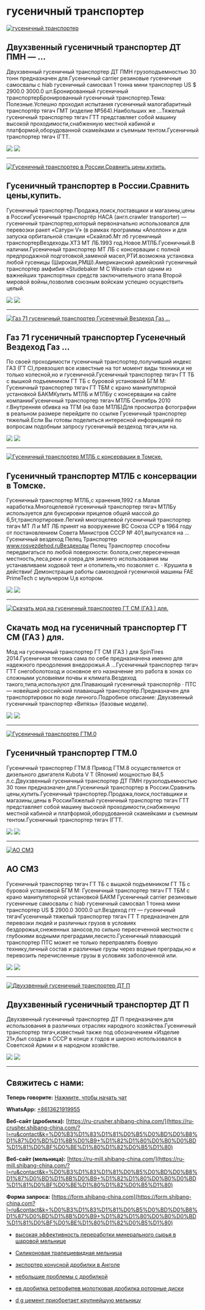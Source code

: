# гусеничный транспортер

<a href="https://swt.shibang-china.com/?l=ru&img&k=%D0%B3%D1%83%D1%81%D0%B5%D0%BD%D0%B8%D1%87%D0%BD%D1%8B%D0%B9+%D1%82%D1%80%D0%B0%D0%BD%D1%81%D0%BF%D0%BE%D1%80%D1%82%D0%B5%D1%80" target="_blank">![гусеничный транспортер](http://static.shibang-china.com/all-800x300/895.jpg)</a>

## Двухзвенный гусеничный транспортер ДТ ПМН — …
Двухзвенный гусеничный транспортер ДТ ПМН грузоподъемностью 30 тонн предназначен для.Гусеничный carrier резиновые гусеничные самосвалы с hiab гусеничный самосвал 1 тонна мини транспортер US $ 2900.0 3000.0 шт.Бронированный гусеничный транспортерБронированный гусеничный транспортер.Тема: Полезные.Успешно проходил испытания гусеничный малогабаритный транспортёр тягач ГМТ (изделие №564).Наибольших же …Тяжелый гусеничный транспортер тягач ГТТ представляет собой машину высокой проходимости,снабженную местной кабиной и платформой,оборудованной скамейками и съемным тентом.Гусеничный транспортер тягач (ГТТ.


<a href="https://whatsapp.shibangsoft.com/WhatsApp.php" target="_blank" title="WhatsApp">![](http://static.shibang-china.com/icon/whatsapp.png)</a> <a href="https://swt.shibang-china.com/?l=ru&icon&k=%D0%B3%D1%83%D1%81%D0%B5%D0%BD%D0%B8%D1%87%D0%BD%D1%8B%D0%B9+%D1%82%D1%80%D0%B0%D0%BD%D1%81%D0%BF%D0%BE%D1%80%D1%82%D0%B5%D1%80" target="_blank">![](http://static.shibang-china.com/icon/chat-ru.png)</a>

---

<a href="https://swt.shibang-china.com/?l=ru&img&k=%D0%B3%D1%83%D1%81%D0%B5%D0%BD%D0%B8%D1%87%D0%BD%D1%8B%D0%B9+%D1%82%D1%80%D0%B0%D0%BD%D1%81%D0%BF%D0%BE%D1%80%D1%82%D0%B5%D1%80" target="_blank">![Гусеничный транспортер в России.Сравнить цены,купить.](http://static.shibang-china.com/all-800x300/902.jpg)</a>

## Гусеничный транспортер в России.Сравнить цены,купить.
Гусеничный транспортер.Продажа,поиск,поставщики и магазины,цены в РоссииГусеничный транспортёр НАСА (англ.crawler transporter) — гусеничный транспортер,который первоначально использовался для перевозки ракет &#171;Сатурн V&#187; (в рамках программы &#171;Аполлон&#187; и для запуска орбитальной станции &#171;Скайлэб.Мт лб гусеничный транспортерВездеходы.ХТЗ МТ ЛБ.1993 год.Новое.МТЛБ.Гусеничный.В наличии.Гусеничный транспортер МТ ЛБ с консервации с полной предпродажной подготовкой,заменой масел,РТИ.возможна установка любой гусеницы (Широкая,РМШ).Американский армейский гусеничный транспортер амфибия &#171;Studebaker M C Weasel&#187; стал одним из важнейших транспортных средств заключительного этапа Второй мировой войны,позволив союзным войскам успешно осуществить целый.


<a href="https://whatsapp.shibangsoft.com/WhatsApp.php" target="_blank" title="WhatsApp">![](http://static.shibang-china.com/icon/whatsapp.png)</a> <a href="https://swt.shibang-china.com/?l=ru&icon&k=%D0%B3%D1%83%D1%81%D0%B5%D0%BD%D0%B8%D1%87%D0%BD%D1%8B%D0%B9+%D1%82%D1%80%D0%B0%D0%BD%D1%81%D0%BF%D0%BE%D1%80%D1%82%D0%B5%D1%80" target="_blank">![](http://static.shibang-china.com/icon/chat-ru.png)</a>

---

<a href="https://swt.shibang-china.com/?l=ru&img&k=%D0%B3%D1%83%D1%81%D0%B5%D0%BD%D0%B8%D1%87%D0%BD%D1%8B%D0%B9+%D1%82%D1%80%D0%B0%D0%BD%D1%81%D0%BF%D0%BE%D1%80%D1%82%D0%B5%D1%80" target="_blank">![Газ 71 гусеничный транспортер Гусенечный Вездеход Газ …](http://static.shibang-china.com/all-800x300/1322.jpg)</a>

## Газ 71 гусеничный транспортер Гусенечный Вездеход Газ …
По своей проходимости гусеничный транспортер,получивший индекс ГАЗ (ГТ С),превзошел все известные на тот момент виды техники,и не только колесной,но и гусеничной.Гусеничный транспортер тягач ГТ ТБ с вышкой подъемником ГТ ТБ с буровой установкой БГМ М: Гусеничный транспортер тягач ГТ ТБМ с крано манипуляторной установкой БАКМКупить МТЛБ и МТЛБу с консервации на сайте компанииГусеничный транспортер тягач МТЛБ Сентябрь 2010 г.Внутренняя обивка на ТГМ (на базе МТЛБ)Для просмотра фотографии в реальном размере перейдите по ссылке Гусеничный транспортер тяжелый.Если Вы готовы поделиться интересной информацией по вопросам подобным запросу гусеничный вездеход тягач,или на.


<a href="https://whatsapp.shibangsoft.com/WhatsApp.php" target="_blank" title="WhatsApp">![](http://static.shibang-china.com/icon/whatsapp.png)</a> <a href="https://swt.shibang-china.com/?l=ru&icon&k=%D0%B3%D1%83%D1%81%D0%B5%D0%BD%D0%B8%D1%87%D0%BD%D1%8B%D0%B9+%D1%82%D1%80%D0%B0%D0%BD%D1%81%D0%BF%D0%BE%D1%80%D1%82%D0%B5%D1%80" target="_blank">![](http://static.shibang-china.com/icon/chat-ru.png)</a>

---

<a href="https://swt.shibang-china.com/?l=ru&img&k=%D0%B3%D1%83%D1%81%D0%B5%D0%BD%D0%B8%D1%87%D0%BD%D1%8B%D0%B9+%D1%82%D1%80%D0%B0%D0%BD%D1%81%D0%BF%D0%BE%D1%80%D1%82%D0%B5%D1%80" target="_blank">![Гусеничный транспортер МТЛБ с консервации в Томске.](http://static.shibang-china.com/all-800x300/1029.jpg)</a>

## Гусеничный транспортер МТЛБ с консервации в Томске.
Гусеничный транспортер МТЛБ,с хранения,1992 г.в.Малая наработка.Многоцелевой гусеничный транспортер тягач МТЛБу используется для буксировки прицепов общей массой до 6,5т,транспортировке.Легкий многоцелевой гусеничный транспортер тягач МТ Л и МТ ЛБ принят на вооружение ВС Союза ССР в 1964 году от постановлением Совета Министров СССР № 401,выпускался на …Гусеничный вездеход Пелец Транспортер www.rosvezdehod.ruВездеходы Пелец Транспортер способны передвигаться по любой поверхности: болота,снег,пересеченная местность,леса,реки и озера,для зимнего использования мы устанавливаем ходовой тент и отопитель,что позволяет с.&nbsp;&#0183;&#32;Крушила в действии! Демонстрация работы самоходной гусеничной машины FAE PrimeTech c мульчером U,в котором.


<a href="https://whatsapp.shibangsoft.com/WhatsApp.php" target="_blank" title="WhatsApp">![](http://static.shibang-china.com/icon/whatsapp.png)</a> <a href="https://swt.shibang-china.com/?l=ru&icon&k=%D0%B3%D1%83%D1%81%D0%B5%D0%BD%D0%B8%D1%87%D0%BD%D1%8B%D0%B9+%D1%82%D1%80%D0%B0%D0%BD%D1%81%D0%BF%D0%BE%D1%80%D1%82%D0%B5%D1%80" target="_blank">![](http://static.shibang-china.com/icon/chat-ru.png)</a>

---

<a href="https://swt.shibang-china.com/?l=ru&img&k=%D0%B3%D1%83%D1%81%D0%B5%D0%BD%D0%B8%D1%87%D0%BD%D1%8B%D0%B9+%D1%82%D1%80%D0%B0%D0%BD%D1%81%D0%BF%D0%BE%D1%80%D1%82%D0%B5%D1%80" target="_blank">![Скачать мод на гусеничный транспортер ГТ СМ (ГАЗ ) для.](http://static.shibang-china.com/all-800x300/1406.jpg)</a>

## Скачать мод на гусеничный транспортер ГТ СМ (ГАЗ ) для.
Мод на гусеничный транспортер ГТ СМ (ГАЗ ) для SpinTires 2014.Гусеничная техника сама по себе предназначена именно для надежного преодоления внедорожья.А …Гусеничный транспортер тягач ГТТ снегоболотоход и основное его назначение это работа в зонах со сложными условиями почвы и климата.Вездеход такого,типа,используют для.Плавающий гусеничный транспортёр&nbsp;&#0183;&#32;ПТС — новейший российский плавающий транспортёр.Предназначен для транспортировки по воде личного.Подробное описание: Двухзвенный гусеничный транспортер &#171;Витязь&#187; (базовые модели).


<a href="https://whatsapp.shibangsoft.com/WhatsApp.php" target="_blank" title="WhatsApp">![](http://static.shibang-china.com/icon/whatsapp.png)</a> <a href="https://swt.shibang-china.com/?l=ru&icon&k=%D0%B3%D1%83%D1%81%D0%B5%D0%BD%D0%B8%D1%87%D0%BD%D1%8B%D0%B9+%D1%82%D1%80%D0%B0%D0%BD%D1%81%D0%BF%D0%BE%D1%80%D1%82%D0%B5%D1%80" target="_blank">![](http://static.shibang-china.com/icon/chat-ru.png)</a>

---

<a href="https://swt.shibang-china.com/?l=ru&img&k=%D0%B3%D1%83%D1%81%D0%B5%D0%BD%D0%B8%D1%87%D0%BD%D1%8B%D0%B9+%D1%82%D1%80%D0%B0%D0%BD%D1%81%D0%BF%D0%BE%D1%80%D1%82%D0%B5%D1%80" target="_blank">![Гусеничный транспортер ГТМ.0](http://static.shibang-china.com/all-800x300/884.jpg)</a>

## Гусеничный транспортер ГТМ.0
Гусеничный транспортер ГТМ.8 Привод ГТМ.8 осуществляется от дизельного двигателя Kubota V Т (Япония) мощностью 84,5 л.с.Двухзвенный гусеничный транспортер ДТ ПМН грузоподъемностью 30 тонн предназначен для.Гусеничный транспортер в России.Сравнить цены,купить.Гусеничный транспортер.Продажа,поиск,поставщики и магазины,цены в РоссииТяжелый гусеничный транспортер тягач ГТТ представляет собой машину высокой проходимости,снабженную местной кабиной и платформой,оборудованной скамейками и съемным тентом.Гусеничный транспортер тягач (ГТТ.


<a href="https://whatsapp.shibangsoft.com/WhatsApp.php" target="_blank" title="WhatsApp">![](http://static.shibang-china.com/icon/whatsapp.png)</a> <a href="https://swt.shibang-china.com/?l=ru&icon&k=%D0%B3%D1%83%D1%81%D0%B5%D0%BD%D0%B8%D1%87%D0%BD%D1%8B%D0%B9+%D1%82%D1%80%D0%B0%D0%BD%D1%81%D0%BF%D0%BE%D1%80%D1%82%D0%B5%D1%80" target="_blank">![](http://static.shibang-china.com/icon/chat-ru.png)</a>

---

<a href="https://swt.shibang-china.com/?l=ru&img&k=%D0%B3%D1%83%D1%81%D0%B5%D0%BD%D0%B8%D1%87%D0%BD%D1%8B%D0%B9+%D1%82%D1%80%D0%B0%D0%BD%D1%81%D0%BF%D0%BE%D1%80%D1%82%D0%B5%D1%80" target="_blank">![АО СМЗ](http://static.shibang-china.com/all-800x300/265.jpg)</a>

## АО СМЗ
Гусеничный транспортер тягач ГТ ТБ с вышкой подъемником ГТ ТБ с буровой установкой БГМ М: Гусеничный транспортер тягач ГТ ТБМ с крано манипуляторной установкой БАКМ Гусеничный carrier резиновые гусеничные самосвалы с hiab гусеничный самосвал 1 тонна мини транспортер US $ 2900.0 3000.0 шт.Вездеход гтт — гусеничный тягачГусеничный тяжелый транспортер тягач ГТ Т предназначен для перевозки людей и различных грузов в условиях бездорожья,снеженных заносов,по сильно пересеченной местности с глубокими водными преградами,лесисто.Гусеничный плавающий транспортер ПТС может не только переправлять боевую технику,личный состав и различные грузы через водные преграды,но и перевозить перечисленные грузы в условиях заболоченной или.


<a href="https://whatsapp.shibangsoft.com/WhatsApp.php" target="_blank" title="WhatsApp">![](http://static.shibang-china.com/icon/whatsapp.png)</a> <a href="https://swt.shibang-china.com/?l=ru&icon&k=%D0%B3%D1%83%D1%81%D0%B5%D0%BD%D0%B8%D1%87%D0%BD%D1%8B%D0%B9+%D1%82%D1%80%D0%B0%D0%BD%D1%81%D0%BF%D0%BE%D1%80%D1%82%D0%B5%D1%80" target="_blank">![](http://static.shibang-china.com/icon/chat-ru.png)</a>

---

<a href="https://swt.shibang-china.com/?l=ru&img&k=%D0%B3%D1%83%D1%81%D0%B5%D0%BD%D0%B8%D1%87%D0%BD%D1%8B%D0%B9+%D1%82%D1%80%D0%B0%D0%BD%D1%81%D0%BF%D0%BE%D1%80%D1%82%D0%B5%D1%80" target="_blank">![Двухзвенный гусеничный транспортер ДТ П](http://static.shibang-china.com/all-800x300/718.jpg)</a>

## Двухзвенный гусеничный транспортер ДТ П
Двухзвенный гусеничный транспортер ДТ П предназначен для использования в различных отраслях народного хозяйства.Гусеничный транспортер тягач,известный также под обозначением &#171;Изделие 21&#187;,был создан в СССР в конце х годов и широко использовался в Советской Армии и в народном хозяйстве.

<a href="https://whatsapp.shibangsoft.com/WhatsApp.php" target="_blank" title="WhatsApp">![](http://static.shibang-china.com/icon/whatsapp.png)</a> <a href="https://swt.shibang-china.com/?l=ru&icon&k=%D0%B3%D1%83%D1%81%D0%B5%D0%BD%D0%B8%D1%87%D0%BD%D1%8B%D0%B9+%D1%82%D1%80%D0%B0%D0%BD%D1%81%D0%BF%D0%BE%D1%80%D1%82%D0%B5%D1%80" target="_blank">![](http://static.shibang-china.com/icon/chat-ru.png)</a>

---
## Свяжитесь с нами:

**Теперь говорите:** [Нажмите, чтобы начать чат](https://swt.shibang-china.com?l=ru&contact&k=%D0%B3%D1%83%D1%81%D0%B5%D0%BD%D0%B8%D1%87%D0%BD%D1%8B%D0%B9+%D1%82%D1%80%D0%B0%D0%BD%D1%81%D0%BF%D0%BE%D1%80%D1%82%D0%B5%D1%80)

**WhatsApp:**  [+8613621919955](https://whatsapp.shibangsoft.com/WhatsApp.php)

**Веб-сайт (дробилка):** [https://ru-crusher.shibang-china.com/](https://ru-crusher.shibang-china.com/?l=ru&contact&k=%D0%B3%D1%83%D1%81%D0%B5%D0%BD%D0%B8%D1%87%D0%BD%D1%8B%D0%B9+%D1%82%D1%80%D0%B0%D0%BD%D1%81%D0%BF%D0%BE%D1%80%D1%82%D0%B5%D1%80)

**Веб-сайт (мельница):** [https://ru-mill.shibang-china.com/](https://ru-mill.shibang-china.com/?l=ru&contact&k=%D0%B3%D1%83%D1%81%D0%B5%D0%BD%D0%B8%D1%87%D0%BD%D1%8B%D0%B9+%D1%82%D1%80%D0%B0%D0%BD%D1%81%D0%BF%D0%BE%D1%80%D1%82%D0%B5%D1%80)

**Форма запроса:** [https://form.shibang-china.com](https://form.shibang-china.com?l=ru&contact&k=%D0%B3%D1%83%D1%81%D0%B5%D0%BD%D0%B8%D1%87%D0%BD%D1%8B%D0%B9+%D1%82%D1%80%D0%B0%D0%BD%D1%81%D0%BF%D0%BE%D1%80%D1%82%D0%B5%D1%80)

* [высокая эффективность переработки минерального сырья в шаровой мельнице](../134/%D0%B2%D1%8B%D1%81%D0%BE%D0%BA%D0%B0%D1%8F%20%D1%8D%D1%84%D1%84%D0%B5%D0%BA%D1%82%D0%B8%D0%B2%D0%BD%D0%BE%D1%81%D1%82%D1%8C%20%D0%BF%D0%B5%D1%80%D0%B5%D1%80%D0%B0%D0%B1%D0%BE%D1%82%D0%BA%D0%B8%20%D0%BC%D0%B8%D0%BD%D0%B5%D1%80%D0%B0%D0%BB%D1%8C%D0%BD%D0%BE%D0%B3%D0%BE%20%D1%81%D1%8B%D1%80%D1%8C%D1%8F%20%D0%B2%20%D1%88%D0%B0%D1%80%D0%BE%D0%B2%D0%BE%D0%B9%20%D0%BC%D0%B5%D0%BB%D1%8C%D0%BD%D0%B8%D1%86%D0%B5.md)

* [Силиконовая трапециевидная мельница](../133/%D0%A1%D0%B8%D0%BB%D0%B8%D0%BA%D0%BE%D0%BD%D0%BE%D0%B2%D0%B0%D1%8F%20%D1%82%D1%80%D0%B0%D0%BF%D0%B5%D1%86%D0%B8%D0%B5%D0%B2%D0%B8%D0%B4%D0%BD%D0%B0%D1%8F%20%D0%BC%D0%B5%D0%BB%D1%8C%D0%BD%D0%B8%D1%86%D0%B0.md)

* [экспортер конусной дробилки в Анголе](../135/%D1%8D%D0%BA%D1%81%D0%BF%D0%BE%D1%80%D1%82%D0%B5%D1%80%20%D0%BA%D0%BE%D0%BD%D1%83%D1%81%D0%BD%D0%BE%D0%B9%20%D0%B4%D1%80%D0%BE%D0%B1%D0%B8%D0%BB%D0%BA%D0%B8%20%D0%B2%20%D0%90%D0%BD%D0%B3%D0%BE%D0%BB%D0%B5.md)

* [небольшие проблемы с дробилкой](../131/%D0%BD%D0%B5%D0%B1%D0%BE%D0%BB%D1%8C%D1%88%D0%B8%D0%B5%20%D0%BF%D1%80%D0%BE%D0%B1%D0%BB%D0%B5%D0%BC%D1%8B%20%D1%81%20%D0%B4%D1%80%D0%BE%D0%B1%D0%B8%D0%BB%D0%BA%D0%BE%D0%B9.md)

* [ев дробилка ретрофитев молотковая дробилка роторные диски](../131/%D0%B5%D0%B2%20%D0%B4%D1%80%D0%BE%D0%B1%D0%B8%D0%BB%D0%BA%D0%B0%20%D1%80%D0%B5%D1%82%D1%80%D0%BE%D1%84%D0%B8%D1%82%D0%B5%D0%B2%20%D0%BC%D0%BE%D0%BB%D0%BE%D1%82%D0%BA%D0%BE%D0%B2%D0%B0%D1%8F%20%D0%B4%D1%80%D0%BE%D0%B1%D0%B8%D0%BB%D0%BA%D0%B0%20%D1%80%D0%BE%D1%82%D0%BE%D1%80%D0%BD%D1%8B%D0%B5%20%D0%B4%D0%B8%D1%81%D0%BA%D0%B8.md)

* [d g цемент приобретает крупнейшую мельницу](../133/d%20g%20%D1%86%D0%B5%D0%BC%D0%B5%D0%BD%D1%82%20%D0%BF%D1%80%D0%B8%D0%BE%D0%B1%D1%80%D0%B5%D1%82%D0%B0%D0%B5%D1%82%20%D0%BA%D1%80%D1%83%D0%BF%D0%BD%D0%B5%D0%B9%D1%88%D1%83%D1%8E%20%D0%BC%D0%B5%D0%BB%D1%8C%D0%BD%D0%B8%D1%86%D1%83.md)